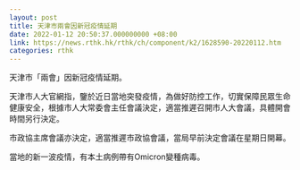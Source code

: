 ```yaml
---
layout: post
title: 天津市兩會因新冠疫情延期
date: 2022-01-12 20:50:37.000000000 +08:00
link: https://news.rthk.hk/rthk/ch/component/k2/1628590-20220112.htm
categories: rthk
---
```


天津市「兩會」因新冠疫情延期。

天津市人大官網指，鑒於近日當地突發疫情，為做好防控工作，切實保障民眾生命健康安全，根據市人大常委會主任會議決定，適當推遲召開市人大會議，具體開會時間另行決定。

市政協主席會議亦決定，適當推遲市政協會議，當局早前決定會議在星期日開幕。

當地的新一波疫情，有本土病例帶有Omicron變種病毒。
